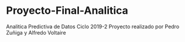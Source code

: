 # Proyecto-Final-Analitica
Analitica Predictiva de Datos Ciclo 2019-2
Proyecto realizado por Pedro Zuñiga y Alfredo Voltaire
